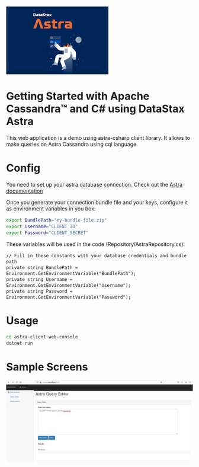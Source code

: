 ![alt tag](https://github.com/felipecembranelli/astra-poc/blob/master/doc/datastax.png)


# Getting Started with Apache Cassandra™ and C# using DataStax Astra 
This web application is a demo using astra-csharp client library. It allows to make queries on Astra Cassandra using cql language.

# Config

You need to set up your astra database connection. Check out the [Astra documentation](https://docs.datastax.com/en/astra/docs/)

Once you generate your connection bundle file and your keys, configure it as environment variables in you box:

```sh
export BundlePath="my-bundle-file.zip"
export Username="CLIENT_ID"
export Password="CLIENT_SECRET"

```

These variables will be used in the code (Repository/AstraRepository.cs):

```dotnet
// Fill in these constants with your database credentials and bundle path
private string BundlePath = Environment.GetEnvironmentVariable("BundlePath");
private string Username = Environment.GetEnvironmentVariable("Username");
private string Password = Environment.GetEnvironmentVariable("Password");
```



# Usage

```sh
cd astra-client-web-console
dotnet run
```

# Sample Screens

![alt tag](https://github.com/felipecembranelli/astra-poc/blob/master/doc/mainpage.png)


